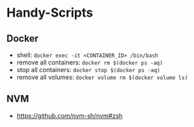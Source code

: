 # Handy-Scripts

## Docker 
- shell: `docker exec -it <CONTAINER_ID> /bin/bash`
- remove all containers: `docker rm $(docker ps -aq)`
- stop all containers: `docker stop $(docker ps -aq)`
- remove all volumes: `docker volume rm $(docker volume ls)`

## NVM 
- https://github.com/nvm-sh/nvm#zsh
